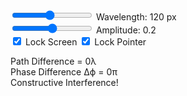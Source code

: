 <canvas id="twoSourceInf"></canvas>

<div class="frequency">
    <input type="range" min="50" max="200" step="10" value="120" class="slider" id="wavelengthInput">
    Wavelength: <span id="wavelengthValue">120</span> px
</div>
<div class="amplitude">
    <input type="range" min="0.1" max="0.3" step="0.05" value="0.2" class="slider" id="amplitudeInput">
    Amplitude: <span id="amplitudeValue">0.2</span>
</div>
<input type="checkbox" id="lockScreen" checked="checked">
<label for="lockScreen">Lock Screen</label>
<input type="checkbox" id="lockPointer" checked="checked">
<label for="lockPointer">Lock Pointer</label>
<br>

Path Difference = <span id="pathDifference">0</span>λ
<br>
Phase Difference Δϕ = <span id="phaseDifference">0</span>π
<br>
<span id="interference">Constructive Interference!</span>

<script type="module" src="../javascript/sim2.js"></script>